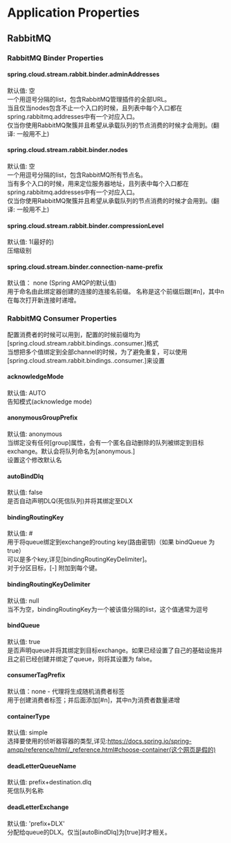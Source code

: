 # Application Properties
## RabbitMQ

### RabbitMQ Binder Properties

#### spring.cloud.stream.rabbit.binder.adminAddresses ####
默认值: 空       
一个用逗号分隔的list，包含RabbitMQ管理插件的全部URL。    
当且仅当nodes包含不止一个入口的时候，且列表中每个入口都在spring.rabbitmq.addresses中有一个对应入口。    
仅当你使用RabbitMQ聚簇并且希望从承载队列的节点消费的时候才会用到。(翻译: 一般用不上)     

#### spring.cloud.stream.rabbit.binder.nodes ####
默认值: 空    
一个用逗号分隔的list，包含RabbitMQ所有节点名。     
当有多个入口的时候，用来定位服务器地址，且列表中每个入口都在spring.rabbitmq.addresses中有一个对应入口。    
仅当你使用RabbitMQ聚簇并且希望从承载队列的节点消费的时候才会用到。(翻译: 一般用不上)    

#### spring.cloud.stream.rabbit.binder.compressionLevel ####
默认值: 1(最好的)     
压缩级别    

#### spring.cloud.stream.binder.connection-name-prefix ####
默认值： none (Spring AMQP的默认值)    
用于命名由此绑定器创建的连接的连接名前缀。 名称是这个前缀后跟[#n]，其中n在每次打开新连接时递增。  

### RabbitMQ Consumer Properties
配置消费者的时候可以用到，配置的时候前缀均为[spring.cloud.stream.rabbit.bindings.<channelName>.consumer.]格式    
当想把多个值绑定到全部channel的时候，为了避免重复，可以使用[spring.cloud.stream.rabbit.bindings.<channelName>.consumer.]来设置

#### acknowledgeMode ####
默认值: AUTO     
告知模式(acknowledge mode)     

#### anonymousGroupPrefix ####
默认值: anonymous       
当绑定没有任何[group]属性，会有一个匿名自动删除的队列被绑定到目标exchange。默认会将队列命名为[anonymous.<base64 representation of a UUID>]     
设置这个修改默认名     

#### autoBindDlq ####
默认值: false    
是否自动声明DLQ(死信队列)并将其绑定至DLX    

#### bindingRoutingKey ####
默认值: #    
用于将queue绑定到exchange的routing key(路由密钥)（如果 bindQueue 为 true）    
可以是多个key,详见[bindingRoutingKeyDelimiter]。    
对于分区目标，[-<instanceIndex>] 附加到每个键。    

#### bindingRoutingKeyDelimiter ####
默认值: null    
当不为空，bindingRoutingKey为一个被该值分隔的list，这个值通常为逗号

#### bindQueue ####
默认值: true    
是否声明queue并将其绑定到目标exchange。如果已经设置了自己的基础设施并且之前已经创建并绑定了queue，则将其设置为 false。

#### consumerTagPrefix ####
默认值：none - 代理将生成随机消费者标签    
用于创建消费者标签；并后面添加[#n]，其中n为消费者数量递增     

#### containerType ####
默认值: simple    
选择要使用的侦听器容器的类型,详见:https://docs.spring.io/spring-amqp/reference/html/_reference.html#choose-container(这个网页是假的)    

#### deadLetterQueueName ####
默认值: prefix+destination.dlq    
死信队列名称    

#### deadLetterExchange ####
默认值: 'prefix+DLX'     
分配给queue的DLX。仅当[autoBindDlq]为[true]时才相关。
